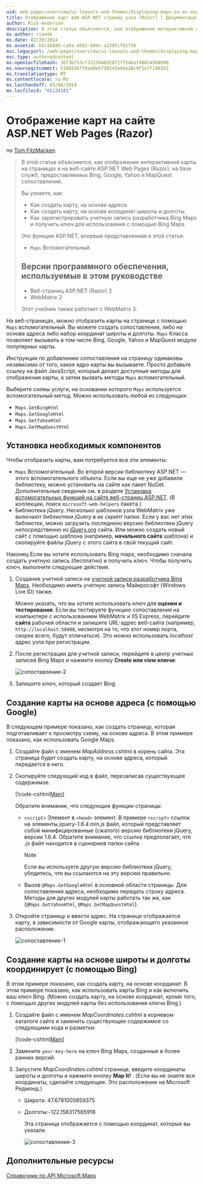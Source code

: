 ```yaml
---
uid: web-pages/overview/ui-layouts-and-themes/displaying-maps-in-an-aspnet-web-pages-site
title: Отображение карт веб-ASP.NET страниц узла (Razor) | Документация Майкрософт
author: Rick-Anderson
description: В этой статье объясняется, как отображение интерактивной карты на страницах в на веб-сайте ASP.NET Web Pages (Razor), на базе сопоставлений служб, предоставляемых Bing, Google, Ma...
ms.author: riande
ms.date: 02/20/2014
ms.assetid: b5c268dd-ca6a-4562-b94c-a220fcf01f58
msc.legacyurl: /web-pages/overview/ui-layouts-and-themes/displaying-maps-in-an-aspnet-web-pages-site
msc.type: authoredcontent
ms.openlocfilehash: 36f3b753cf312504892872ff54bef49854588990
ms.sourcegitcommit: 51b01b6ff8edde57d8243e4da28c9f1e7f1962b2
ms.translationtype: MT
ms.contentlocale: ru-RU
ms.lasthandoff: 05/06/2019
ms.locfileid: "65124181"
---
```

# <a name="displaying-maps-in-an-aspnet-web-pages-razor-site"></a>Отображение карт на сайте ASP.NET Web Pages (Razor)

по [Tom FitzMacken](https://github.com/tfitzmac)

> В этой статье объясняется, как отображение интерактивной карты на страницах в на веб-сайте ASP.NET Web Pages (Razor), на базе служб, предоставляемых Bing, Google, Yahoo и MapQuest сопоставлений.
> 
> Вы узнаете, как:
> 
> - Как создать карту, на основе адреса.
> - Как создать карту, на основе координат широты и долготы.
> - Как зарегистрировать учетную запись разработчика Bing Maps и получить ключ для использования с помощью Bing Maps.
> 
> Это функция ASP.NET, впервые представленная в этой статье:
> 
> - `Maps` Вспомогательный.
>   
> 
> ## <a name="software-versions-used-in-the-tutorial"></a>Версии программного обеспечения, используемые в этом руководстве
> 
> 
> - Веб-страниц ASP.NET (Razor) 2
> - WebMatrix 2
>   
> 
> Этот учебник также работает с WebMatrix 3.

На веб-страницах, можно отобразить карты на странице с помощью `Maps` вспомогательный. Вы можете создать сопоставления, либо на основе адреса либо набор координат широты и долготы. `Maps` Класса позволяет вызывать в том числе Bing, Google, Yahoo и MapQuest модули популярных карты.

Инструкции по добавлению сопоставления на страницу одинаковы независимо от того, какое ядро карты вы вызываете. Просто добавьте ссылку на файл JavaScript, который делает доступные методы для отображения карты, а затем вызвать методы `Maps` вспомогательный.

Выберите схемы услуги, на основании которого `Maps` используется вспомогательный метод. Можно использовать любой из следующих:

- `Maps.GetBingHtml`
- `Maps.GetGoogleHtml`
- `Maps.GetYahooHtml`
- `Maps.GetMapQuestHtml`

## <a name="installing-the-pieces-you-need"></a>Установка необходимых компонентов

Чтобы отобразить карты, вам потребуется все эти элементы:

- `Maps` Вспомогательный. Во второй версии библиотеку ASP.NET — этого вспомогательного объекта. Если вы еще не уже добавили библиотеку, можно установить на сайте как пакет NuGet. Дополнительные сведения см. в разделе [Установка вспомогательных функций на сайте веб-страниц ASP.NET](https://go.microsoft.com/fwlink/?LinkId=252372). (В коллекции, поиск `microsoft-web-helpers` пакета.)
- Библиотека jQuery. Несколько шаблонов узла WebMatrix уже включают библиотеки jQuery в их *скрипт* папки. Если у вас нет этих библиотек, можно загрузить последнюю версию библиотеки jQuery непосредственно из [jQuery.org](http://jQuery.org) сайта. Или можно создать новый сайт с помощью шаблона (например, **начального сайта** шаблона) и скопируйте файлы jQuery с этого сайта в свой текущий сайт.

Наконец Если вы хотите использовать Bing maps, необходимо сначала создать учетную запись (бесплатно) и получить ключ. Чтобы получить ключ, выполните следующие действия.

1. Создание учетной записи на [учетной записи разработчика Bing Maps](https://www.microsoft.com/maps/developers/web.aspx). Необходимо иметь учетную запись Майкрософт (Windows Live ID) также.

    Можно указать, что вы хотите использовать ключ для **оценки и тестирования**. Если вы тестируете функцию сопоставления на компьютере с использованием WebMatrix и IIS Express, перейдите **сайта** рабочей области и запишите URL-адрес веб-сайта (например, `http://localhost:50408`, несмотря на то, что этот номер порта, скорее всего, будут отличаться). Это можно использовать *localhost* адрес узла при регистрации.
2. После регистрации для учетной записи, перейдите в центр учетных записей Bing Maps и нажмите кнопку **Create или view ключи**:

    ![сопоставление-2](displaying-maps-in-an-aspnet-web-pages-site/_static/image1.png)
3. Запишите ключ, который создает Bing.

## <a name="creating-a-map-based-on-an-address-using-google"></a>Создание карты на основе адреса (с помощью Google)

В следующем примере показано, как создать страницу, которая подготавливает к просмотру схему, на основе адреса. В этом примере показано, как использовать Google Maps.

1. Создайте файл с именем *MapAddress.cshtml* в корень сайта. Эта страница будет создать карту, на основе адреса, который передается в него.
2. Скопируйте следующий код в файл, перезаписав существующее содержимое.

    [!code-cshtml[Main](displaying-maps-in-an-aspnet-web-pages-site/samples/sample1.cshtml)]

    Обратите внимание, что следующие функции страницы:

    - `<script>` Элемент в `<head>` элемент. В примере `<script>` ссылок на элементы *jquery-1.6.4.min.js* файл, который представляет собой минифицированные (сжатого) версию библиотеки jQuery, версии 1.6.4. Обратите внимание, что ссылка предполагает, что *.js* файл находится в *сценариев* папки сайта. 

        > [!NOTE]
        > Если вы используете другую версию библиотеки jQuery, убедитесь, что вы ссылаются на эту версию правильно.
    - Вызов `@Maps.GetGoogleHtml` в основной области страницы. Для сопоставления адреса, необходимо передать строку адреса. Методы для других модулей карты работать так же, как (`@Maps.GetYahooHtml`, `@Maps.GetMapQuestHtml`).
3. Откройте страницу и ввести адрес. На странице отображается карту, в зависимости от Google карты, отображающего указанное расположение.

     ![сопоставление-1](displaying-maps-in-an-aspnet-web-pages-site/_static/image2.png)

## <a name="creating-a-map-based-on-latitude-and-longitude-coordinates-using-bing"></a>Создание карты на основе широты и долготы координирует (с помощью Bing)

В этом примере показано, как создать карту, на основе координат. В этом примере показано, как использовать карты Bing и как включить ваш ключ Bing. (Можно создать карту, на основе координат, кроме того, с помощью других модулей карты без использования ключа Bing.)

1. Создайте файл с именем *MapCoordinates.cshtml* в корневом каталоге сайта и заменить существующее содержимое со следующими кода и разметки:

    [!code-cshtml[Main](displaying-maps-in-an-aspnet-web-pages-site/samples/sample2.cshtml)]
2. Замените `your-key-here` на ключ Bing Maps, созданные в более ранних версий.
3. Запустите *MapCoordinates.cshtml* странице, введите координаты широты и долготы и нажмите кнопку **Map It!** . (Если вы не знаете все координаты, сделайте следующее. Это расположение на Microsoft Редмонд.)

   - Широта: 47.6781005859375
   - Долготы:-122.158317565918

     Эта страница отображается с помощью координат, которые вы указали.

     ![сопоставление-3](displaying-maps-in-an-aspnet-web-pages-site/_static/image3.png)

<a id="Additional_Resources"></a>
## <a name="additional-resources"></a>Дополнительные ресурсы

[Справочник по API Microsoft.Maps](https://msdn.microsoft.com/library/gg427611.aspx)
